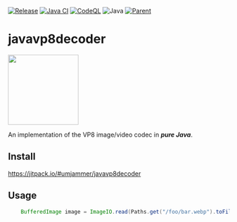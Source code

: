 [![Release](https://jitpack.io/v/umjammer/javavp8decoder.svg)](https://jitpack.io/#umjammer/javavp8decoder)
[![Java CI](https://github.com/umjammer/javavp8decoder/actions/workflows/maven.yml/badge.svg)](https://github.com/umjammer/javavp8decoder/actions/workflows/maven.yml)
[![CodeQL](https://github.com/umjammer/javavp8decoder/actions/workflows/codeql-analysis.yml/badge.svg)](https://github.com/umjammer/javavp8decoder/actions/workflows/codeql-analysis.yml)
![Java](https://img.shields.io/badge/Java-8-b07219)
[![Parent](https://img.shields.io/badge/Parent-vavi--image--sandbox-pink)](https://github.com/umjammer/vavi-image-sandbox)

# javavp8decoder

<img src="https://upload.wikimedia.org/wikipedia/commons/0/00/WebP_logo_2010.png" width="160" />

An implementation of the VP8 image/video codec in _**pure Java**_.

## Install

https://jitpack.io/#umjammer/javavp8decoder

## Usage

```java
    BufferedImage image = ImageIO.read(Paths.get("/foo/bar.webp").toFile());
```
